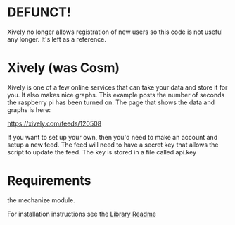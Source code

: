 # DEFUNCT!

Xively no longer allows registration of new users so this code is not useful any
longer. It's left as a reference.

# Xively (was Cosm)

Xively is one of a few online services that can take your data and store it for you. It also makes nice graphs. 
This example posts the number of seconds the raspberry pi has been turned on. The page that shows the data and graphs is here:

https://xively.com/feeds/120508

If you want to set up your own, then you'd need to make an account and setup a new feed. The feed will need to have a secret key that allows the script to update the feed. The key is stored in a file called api.key

# Requirements

the mechanize module.

For installation instructions see the [Library Readme](../README.md)
